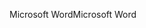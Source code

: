 <span data-ttu-id="97fea-101">Microsoft Word</span><span class="sxs-lookup"><span data-stu-id="97fea-101">Microsoft Word</span></span>